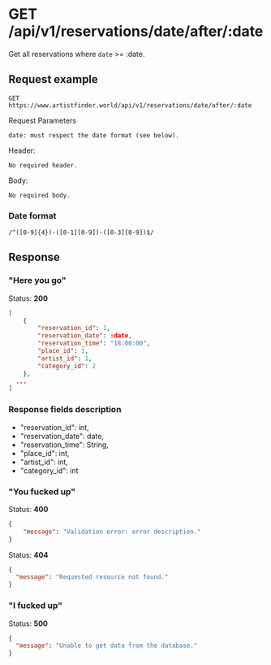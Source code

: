 # GET /api/v1/reservations/date/after/:date

Get all reservations where `date` >= :date.

## Request example

```
GET https://www.artistfinder.world/api/v1/reservations/date/after/:date
```
Request Parameters
```
date: must respect the date format (see below).
```
Header:
```
No required header.
```
Body:
```
No required body.
```
### Date format
```regexp
/^([0-9]{4})-([0-1][0-9])-([0-3][0-9])$/
```

## Response

### "Here you go"

Status: **200**
```json
[
	{
		"reservation_id": 1,
		"reservation_date": :date,
		"reservation_time": "18:00:00",
		"place_id": 1,
		"artist_id": 1,
		"category_id": 2
	},
  ...
]
```

### Response fields description

-	"reservation_id": int,
-	"reservation_date": date,
-	"reservation_time": String,
-	"place_id": int,
-	"artist_id": int,
-	"category_id": int

### "You fucked up"

Status: **400**
```json
{
	"message": "Validation error: error description."
}
```
Status: **404**
```json
{
  "message": "Requested resource not found."
}
```

### "I fucked up"

Status: **500**
```json
{
  "message": "Unable to get data from the database."
}
```